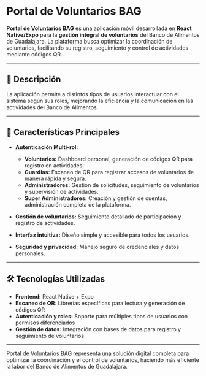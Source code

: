 # Portal de Voluntarios BAG

**Portal de Voluntarios BAG** es una aplicación móvil desarrollada en **React Native/Expo** para la **gestión integral de voluntarios** del Banco de Alimentos de Guadalajara. La plataforma busca optimizar la coordinación de voluntarios, facilitando su registro, seguimiento y control de actividades mediante códigos QR.  

---

## 📱 Descripción

La aplicación permite a distintos tipos de usuarios interactuar con el sistema según sus roles, mejorando la eficiencia y la comunicación en las actividades del Banco de Alimentos.  

---

## 🚀 Características Principales

- **Autenticación Multi-rol:**  
  - **Voluntarios:** Dashboard personal, generación de códigos QR para registro en actividades.  
  - **Guardias:** Escaneo de QR para registrar accesos de voluntarios de manera rápida y segura.  
  - **Administradores:** Gestión de solicitudes, seguimiento de voluntarios y supervisión de actividades.  
  - **Super Administradores:** Creación y gestión de cuentas, administración completa de la plataforma.  

- **Gestión de voluntarios:** Seguimiento detallado de participación y registro de actividades.  
- **Interfaz intuitiva:** Diseño simple y accesible para todos los usuarios.  
- **Seguridad y privacidad:** Manejo seguro de credenciales y datos personales.  

---

## 🛠️ Tecnologías Utilizadas

- **Frontend:** React Native + Expo  
- **Escaneo de QR:** Librerías específicas para lectura y generación de códigos QR  
- **Autenticación y roles:** Soporte para múltiples tipos de usuarios con permisos diferenciados  
- **Gestión de datos:** Integración con bases de datos para registro y seguimiento de voluntarios  

---

Portal de Voluntarios BAG representa una solución digital completa para optimizar la coordinación y el control de voluntarios, haciendo más eficiente la labor del Banco de Alimentos de Guadalajara.
